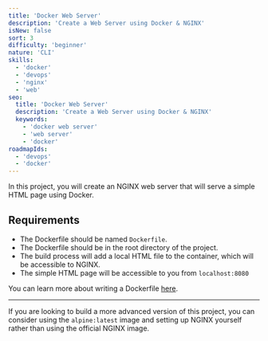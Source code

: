 ```yaml
---
title: 'Docker Web Server'
description: 'Create a Web Server using Docker & NGINX'
isNew: false
sort: 3
difficulty: 'beginner'
nature: 'CLI'
skills:
  - 'docker'
  - 'devops'
  - 'nginx'
  - 'web'
seo:
  title: 'Docker Web Server'
  description: 'Create a Web Server using Docker & NGINX'
  keywords:
    - 'docker web server'
    - 'web server'
    - 'docker'
roadmapIds:
  - 'devops'
  - 'docker'
---
```


In this project, you will create an NGINX web server that will serve a simple HTML page using Docker.

## Requirements

- The Dockerfile should be named `Dockerfile`.
- The Dockerfile should be in the root directory of the project.
- The build process will add a local HTML file to the container, which will be accessible to NGINX.
- The simple HTML page will be accessible to you from `localhost:8080`


You can learn more about writing a Dockerfile [here](https://docs.docker.com/engine/reference/builder/).

<hr />

If you are looking to build a more advanced version of this project, you can consider using the `alpine:latest` image and setting up NGINX yourself rather than using the official NGINX image.
